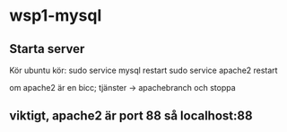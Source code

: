 # wsp1-mysql

## Starta server

Kör ubuntu
kör:
  sudo service mysql restart
  sudo service apache2 restart
  
om apache2 är en bicc; tjänster -> apachebranch och stoppa
## viktigt, apache2 är port 88 så localhost:88

